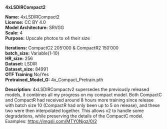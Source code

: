 **4xLSDIRCompact2**

**Name:** 4xLSDIRCompact2  
**License:** CC BY 4.0   
**Model Architecture:** SRVGG  
**Scale:** 4  
**Purpose:** Upscale photos to x4 their size

**Iterations:** CompactC2 205’000 & CompactR2 150’000  
**batch_size:** Variable(1-10)  
**HR_size:** 256  
**Dataset:** LSDIR  
**Dataset_size:** 84991  
**OTF Training** No/Yes  
**Pretrained_Model_G:** 4x_Compact_Pretrain.pth
  
**Description:** 4xLSDIRCompactv2 supersedes the previously released models, it combines all my progress on my compact model. Both CompactC and CompactR had received around 8 hours more training since release with batch size 10 (CompactR had only been up to 5 on release), and these two were then interpolated together. This allows v2 to handle some degradations, while preserving the details of the CompactC model. Examples: https://imgsli.com/MTY0Njgz/0/2 